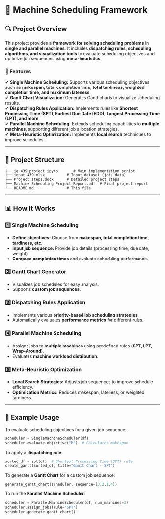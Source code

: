
# 📌 Machine Scheduling Framework  

## 🔍 Project Overview  
This project provides a **framework for solving scheduling problems** in **single and parallel machines**. It includes **dispatching rules, scheduling algorithms, and visualization tools** to evaluate scheduling objectives and optimize job sequences using **meta-heuristics**.  

### 🚀 Features  
✔ **Single Machine Scheduling:** Supports various scheduling objectives such as **makespan, total completion time, total tardiness, weighted completion time, and maximum lateness**.  
✔ **Gantt Chart Visualization:** Generates Gantt charts to visualize scheduling results.  
✔ **Dispatching Rules Application:** Implements rules like **Shortest Processing Time (SPT), Earliest Due Date (EDD), Longest Processing Time (LPT), and more**.  
✔ **Parallel Machine Scheduling:** Extends scheduling capabilities to **multiple machines**, supporting different job allocation strategies.  
✔ **Meta-Heuristic Optimization:** Implements **local search** techniques to improve schedules.  

---

## 📂 Project Structure  
```plaintext
├── ie_439_project.ipynb       # Main implementation script  
├── input_439.xlsx          # Input dataset (jobs data)  
├── Project steps.docx      # Detailed project steps  
├── Machine Scheduling Project Report.pdf  # Final project report  
└── README.md               # This file  
```

---

## 📊 How It Works  
### 1️⃣ **Single Machine Scheduling**  
- **Define objectives:** Choose from **makespan, total completion time, tardiness, etc.**  
- **Input job sequence:** Provide job details (processing time, due date, weight).  
- **Compute completion times** and evaluate scheduling performance.  

### 2️⃣ **Gantt Chart Generator**  
- Visualizes job schedules for easy analysis.  
- Supports **custom job sequences**.  

### 3️⃣ **Dispatching Rules Application**  
- Implements various **priority-based job scheduling strategies**.  
- Automatically evaluates **performance metrics** for different rules.  

### 4️⃣ **Parallel Machine Scheduling**  
- Assigns jobs to **multiple machines** using predefined rules (**SPT, LPT, Wrap-Around**).  
- Evaluates **machine workload distribution**.  

### 5️⃣ **Meta-Heuristic Optimization**  
- **Local Search Strategies:** Adjusts job sequences to improve schedule efficiency.  
- **Optimization Metrics:** Reduces makespan, lateness, or weighted tardiness.  

---

## 📌 Example Usage  
To evaluate scheduling objectives for a given job sequence:  
```python
scheduler = SingleMachineScheduler(df)
scheduler.evaluate_objective("M")  # Calculates makespan
```

To apply a **dispatching rule**:  
```python
sorted_df = spt(df)  # Shortest Processing Time (SPT) rule
create_gantt(sorted_df, title="Gantt Chart - SPT")
```

To generate a **Gantt Chart** for a custom job sequence:  
```python
generate_gantt_chart(scheduler, sequence=[3,2,1,4])
```

To run the **Parallel Machine Scheduler**:  
```python
scheduler = ParallelMachineScheduler(df, num_machines=3)
scheduler.assign_jobs(rule="SPT")
scheduler.generate_gantt_chart()
